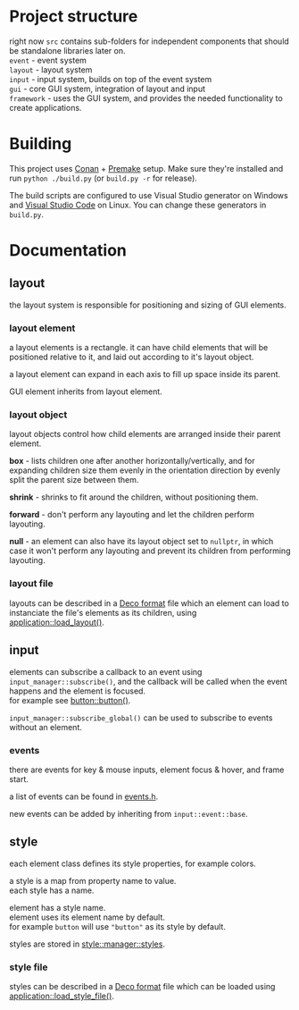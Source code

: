# Project structure

right now `src` contains sub-folders for independent components that should be standalone libraries later on.  
`event` - event system  
`layout` - layout system  
`input` - input system, builds on top of the event system  
`gui` - core GUI system, integration of layout and input  
`framework` - uses the GUI system, and provides the needed functionality to create applications.


# Building

This project uses [Conan](https://conan.io/) + [Premake](https://github.com/premake/premake-core) setup.
Make sure they're installed and run `python ./build.py` (or `build.py -r` for release).

The build scripts are configured to use Visual Studio generator on Windows and [Visual Studio Code](https://github.com/Enhex/premake-vscode) on Linux.
You can change these generators in `build.py`.


# Documentation

## **layout**

the layout system is responsible for positioning and sizing of GUI elements.

### **layout element**

a layout elements is a rectangle. it can have child elements that will be positioned relative to it, and laid out according to it's layout object.

a layout element can expand in each axis to fill up space inside its parent.

GUI element inherits from layout element.

### **layout object**

layout objects control how child elements are arranged inside their parent element.

**box** - lists children one after another horizontally/vertically, and for expanding children size them evenly in the orientation direction by evenly split the parent size between them.

**shrink** - shrinks to fit around the children, without positioning them.

**forward** - don't perform any layouting and let the children perform layouting.

**null** - an element can also have its layout object set to `nullptr`, in which case it won't perform any layouting and prevent its children from performing layouting.

### **layout file**
layouts can be described in a [Deco format](https://github.com/Enhex/Deco) file which an element can load to instanciate the file's elements as its children, using [application::load_layout()](src/framework/application.h).


## **input**
elements can subscribe a callback to an event using `input_manager::subscribe()`, and the callback will be called when the event happens and the element is focused.  
for example see [button::button()](src/gui/button.cpp).

`input_manager::subscribe_global()` can be used to subscribe to events without an element.

### **events**
there are events for key & mouse inputs, element focus & hover, and frame start.

a list of events can be found in [events.h](src/input/events.h).

new events can be added by inheriting from `input::event::base`.


## **style**
each element class defines its style properties, for example colors.

a style is a map from property name to value.  
each style has a name.

element has a style name.  
element uses its element name by default.  
for example `button` will use `"button"` as its style by default.

styles are stored in [style::manager::styles](src/style/style.h).

### **style file**
styles can be described in a [Deco format](https://github.com/Enhex/Deco) file which can be loaded using [application::load_style_file()](src/framework/application.h).
